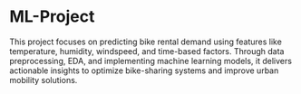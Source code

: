 # ML-Project
This project focuses on predicting bike rental demand using features like temperature, humidity, windspeed, and time-based factors. Through data preprocessing, EDA, and implementing machine learning models, it delivers actionable insights to optimize bike-sharing systems and improve urban mobility solutions.
